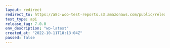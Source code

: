 ```yaml
---
layout: redirect
redirect_to: https://a8c-woo-test-reports.s3.amazonaws.com/public/release/7.0.0/wp-latest/api/index.html
test_type: api
release_tag: 7.0.0
env_description: "wp-latest"
created_at: "2022-10-11T18:13:04Z"
passed: false
---
```

